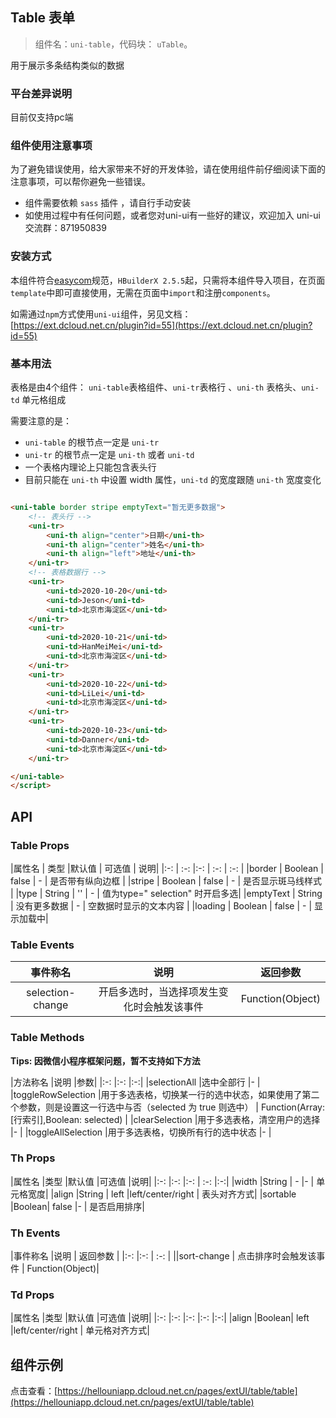 ## Table 表单

> 组件名：``uni-table``，代码块： `uTable`。

用于展示多条结构类似的数据

### 平台差异说明

目前仅支持pc端

### 组件使用注意事项

为了避免错误使用，给大家带来不好的开发体验，请在使用组件前仔细阅读下面的注意事项，可以帮你避免一些错误。

- 组件需要依赖 `sass` 插件 ，请自行手动安装
- 如使用过程中有任何问题，或者您对uni-ui有一些好的建议，欢迎加入 uni-ui 交流群：871950839

### 安装方式

本组件符合[easycom](https://uniapp.dcloud.io/collocation/pages?id=easycom)规范，`HBuilderX 2.5.5`起，只需将本组件导入项目，在页面`
template`中即可直接使用，无需在页面中`import`和注册`components`。

如需通过`npm`方式使用`uni-ui`组件，另见文档：[https://ext.dcloud.net.cn/plugin?id=55](https://ext.dcloud.net.cn/plugin?id=55)

### 基本用法

表格是由4个组件： `uni-table`表格组件、`uni-tr`表格行 、`uni-th` 表格头、`uni-td` 单元格组成

需要注意的是：

- `uni-table` 的根节点一定是 `uni-tr`
- `uni-tr` 的根节点一定是 `uni-th` 或者 `uni-td`
- 一个表格内理论上只能包含表头行
- 目前只能在 `uni-th` 中设置 width 属性，`uni-td` 的宽度跟随 `uni-th` 宽度变化

```html

<uni-table border stripe emptyText="暂无更多数据">
    <!-- 表头行 -->
    <uni-tr>
        <uni-th align="center">日期</uni-th>
        <uni-th align="center">姓名</uni-th>
        <uni-th align="left">地址</uni-th>
    </uni-tr>
    <!-- 表格数据行 -->
    <uni-tr>
        <uni-td>2020-10-20</uni-td>
        <uni-td>Jeson</uni-td>
        <uni-td>北京市海淀区</uni-td>
    </uni-tr>
    <uni-tr>
        <uni-td>2020-10-21</uni-td>
        <uni-td>HanMeiMei</uni-td>
        <uni-td>北京市海淀区</uni-td>
    </uni-tr>
    <uni-tr>
        <uni-td>2020-10-22</uni-td>
        <uni-td>LiLei</uni-td>
        <uni-td>北京市海淀区</uni-td>
    </uni-tr>
    <uni-tr>
        <uni-td>2020-10-23</uni-td>
        <uni-td>Danner</uni-td>
        <uni-td>北京市海淀区</uni-td>
    </uni-tr>

</uni-table>
</script>

```

## API

### Table Props

|属性名 | 类型 |默认值 | 可选值 | 说明| |:-:            | :-:            |:-:            | :-:    | :-:    | |border | Boolean |
false | - | 是否带有纵向边框 | |stripe | Boolean | false | - | 是否显示斑马线样式 | |type | String | ''            | - | 值为type="
selection" 时开启多选| |emptyText | String | 没有更多数据 | - | 空数据时显示的文本内容 | |loading | Boolean | false | - | 显示加载中|

### Table Events

事件称名 |说明 | 返回参数			
:-:                    |:-:                                    | :-:				
selection-change | 开启多选时，当选择项发生变化时会触发该事件 | Function(Object)

### Table Methods

**Tips: 因微信小程序框架问题，暂不支持如下方法**

|方法称名 |说明 |参数| |:-:                                |:-:                |:-:| |selectionAll |选中全部行 |- |
|toggleRowSelection |用于多选表格，切换某一行的选中状态，如果使用了第二个参数，则是设置这一行选中与否（selected 为 true 则选中） | Function(Array:[行索引],Boolean:
selected)    | |clearSelection |用于多选表格，清空用户的选择 |- | |toggleAllSelection |用于多选表格，切换所有行的选中状态 |- |

### Th Props

|属性名 |类型 |默认值 |可选值 |说明| |:-:            |:-:        |:-:            |    :-:                |:-:| |width |String | - |-
| 单元格宽度| |align |String | left |left/center/right | 表头对齐方式| |sortable |Boolean| false |- | 是否启用排序|

### Th Events

|事件称名 |说明 | 返回参数 | |:-:                    |:-:                                    | :-:                | ||sort-change
| 点击排序时会触发该事件 | Function(Object)|

### Td Props

|属性名 |类型 |默认值 |可选值 |说明| |:-:        |:-:        |:-:            |:-:                |:-:| |align |Boolean| left
|left/center/right | 单元格对齐方式|

## 组件示例

点击查看：[https://hellouniapp.dcloud.net.cn/pages/extUI/table/table](https://hellouniapp.dcloud.net.cn/pages/extUI/table/table)